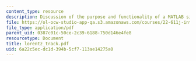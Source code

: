 ```yaml
---
content_type: resource
description: Discussion of the purpose and functionality of a MATLAB simulation.
file: https://ol-ocw-studio-app-qa.s3.amazonaws.com/courses/22-611j-introduction-to-plasma-physics-i-fall-2003/6a22c5ecdc1d394b5cf7113ae14275a0_lorentz_track.pdf
file_type: application/pdf
parent_uid: 0387c01c-50ce-2c39-6188-750d146e4fe8
resourcetype: Document
title: lorentz_track.pdf
uid: 6a22c5ec-dc1d-394b-5cf7-113ae14275a0
---
```

